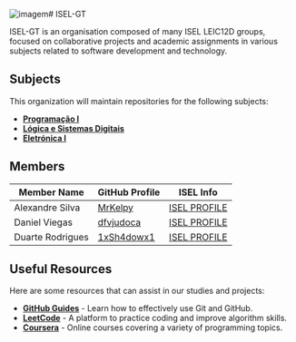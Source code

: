 ![imagem](https://github.com/user-attachments/assets/72c90101-f8bf-4703-a385-104bfcff4ddd)# ISEL-GT

ISEL-GT is an organisation composed of many ISEL LEIC12D groups, focused on collaborative projects and academic assignments in various subjects related to software development and technology.

## Subjects

This organization will maintain repositories for the following subjects:

- **[Programação I](https://2425moodle.isel.pt/course/view.php?id=8516)**
- **[Lógica e Sistemas Digitais](https://2425moodle.isel.pt/course/view.php?id=8178)**
- **[Eletrónica I](https://2425moodle.isel.pt/course/view.php?id=8299)** 

## Members

| Member Name     | GitHub Profile                       | ISEL Info                     |
|------------------|-------------------------------------|------------------------------------|
| Alexandre Silva      | [MrKelpy](https://github.com/alice-silva) | [ISEL PROFILE](https://2425moodle.isel.pt/user/view.php?id=747161&course=8516)                |
| Daniel Viegas    | [dfvjudoca](https://github.com/dfvjudoca) | [ISEL PROFILE](https://2425moodle.isel.pt/user/view.php?id=747328&course=8516)                  |
| Duarte Rodrigues  | [1xSh4dowx1](https://github.com/1xSh4dowx1) | [ISEL PROFILE](https://2425moodle.isel.pt/user/view.php?id=747042&course=8516)                 |

## Useful Resources

Here are some resources that can assist in our studies and projects:

- **[GitHub Guides](https://guides.github.com/)** - Learn how to effectively use Git and GitHub.
- **[LeetCode](https://leetcode.com/)** - A platform to practice coding and improve algorithm skills.
- **[Coursera](https://www.coursera.org/)** - Online courses covering a variety of programming topics.

